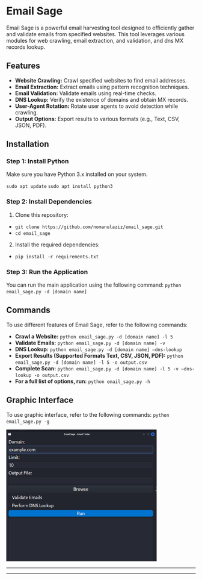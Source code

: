 # Email Sage

Email Sage is a powerful email harvesting tool designed to efficiently gather and validate emails from specified websites. This tool leverages various modules for web crawling, email extraction, and validation, and dns MX records lookup.

## Features

- **Website Crawling:** Crawl specified websites to find email addresses.
- **Email Extraction:** Extract emails using pattern recognition techniques.
- **Email Validation:** Validate emails using real-time checks.
- **DNS Lookup:** Verify the existence of domains and obtain MX records.
- **User-Agent Rotation:** Rotate user agents to avoid detection while crawling.
- **Output Options:** Export results to various formats (e.g., Text, CSV, JSON, PDF).

## Installation

### Step 1: Install Python

Make sure you have Python 3.x installed on your system.

`sudo apt update`
`sudo apt install python3`

### Step 2: Install Dependencies
1.	Clone this repository:
  - `git clone https://github.com/nomanulaziz/email_sage.git`
  - `cd email_sage`
2.	Install the required dependencies:
  - `pip install -r requirements.txt`

### Step 3: Run the Application
You can run the main application using the following command:
`python email_sage.py -d [domain name]`

## Commands
To use different features of Email Sage, refer to the following commands:
-	**Crawl a Website:**
  `python email_sage.py -d [domain name] -l 5`
-	**Validate Emails:**
  `python email_sage.py -d [domain name] -v`
-	**DNS Lookup:**
  `python email_sage.py -d [domain name] –dns-lookup`
-	**Export Results (Supported Formats Text, CSV, JSON, PDF):**
  `python email_sage.py -d [domain name] -l 5 -o output.csv`
-	**Complete Scan:**
  `python email_sage.py -d [domain name] -l 5 -v –dns-lookup -o output.csv`
-	**For a full list of options, run:**
  `python email_sage.py -h`

## Graphic Interface
To use graphic interface, refer to the following commands:
`python email_sage.py -g`

<img src="GUI_EmailSage.png" width="400" height="350">

--------------
--------------
